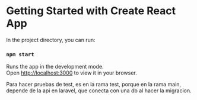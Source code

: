 # Getting Started with Create React App

In the project directory, you can run:

### `npm start`

Runs the app in the development mode.\
Open [http://localhost:3000](http://localhost:3000) to view it in your browser.

Para hacer pruebas de test, es en la rama test, porque en la rama main, depende de la api en laravel, que conecta con una db al hacer la migracion.
